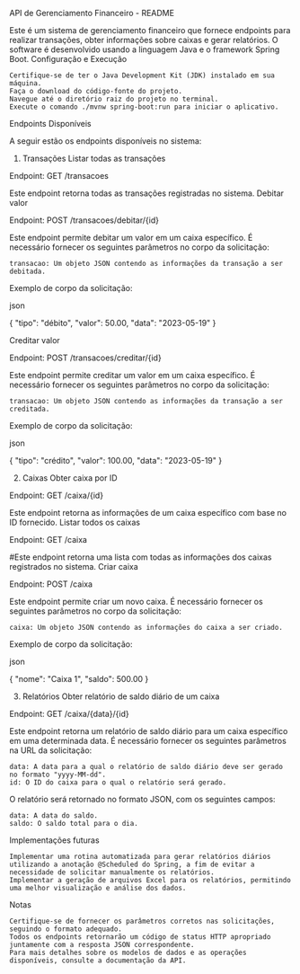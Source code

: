 API de Gerenciamento Financeiro - README

Este é um sistema de gerenciamento financeiro que fornece endpoints para realizar transações, obter informações sobre caixas e gerar relatórios. O software é desenvolvido usando a linguagem Java e o framework Spring Boot.
Configuração e Execução

    Certifique-se de ter o Java Development Kit (JDK) instalado em sua máquina.
    Faça o download do código-fonte do projeto.
    Navegue até o diretório raiz do projeto no terminal.
    Execute o comando ./mvnw spring-boot:run para iniciar o aplicativo.

Endpoints Disponíveis

A seguir estão os endpoints disponíveis no sistema:
1. Transações
Listar todas as transações

Endpoint: GET /transacoes

Este endpoint retorna todas as transações registradas no sistema.
Debitar valor

Endpoint: POST /transacoes/debitar/{id}

Este endpoint permite debitar um valor em um caixa específico. É necessário fornecer os seguintes parâmetros no corpo da solicitação:

    transacao: Um objeto JSON contendo as informações da transação a ser debitada.

Exemplo de corpo da solicitação:

json

{
  "tipo": "débito",
  "valor": 50.00,
  "data": "2023-05-19"
}

Creditar valor

Endpoint: POST /transacoes/creditar/{id}

Este endpoint permite creditar um valor em um caixa específico. É necessário fornecer os seguintes parâmetros no corpo da solicitação:

    transacao: Um objeto JSON contendo as informações da transação a ser creditada.

Exemplo de corpo da solicitação:

json

{
  "tipo": "crédito",
  "valor": 100.00,
  "data": "2023-05-19"
}

2. Caixas
Obter caixa por ID

Endpoint: GET /caixa/{id}

Este endpoint retorna as informações de um caixa específico com base no ID fornecido.
Listar todos os caixas

Endpoint: GET /caixa

#Este endpoint retorna uma lista com todas as informações dos caixas registrados no sistema.
Criar caixa

Endpoint: POST /caixa

Este endpoint permite criar um novo caixa. É necessário fornecer os seguintes parâmetros no corpo da solicitação:

    caixa: Um objeto JSON contendo as informações do caixa a ser criado.

Exemplo de corpo da solicitação:

json

{
  "nome": "Caixa 1",
  "saldo": 500.00
}

3. Relatórios
Obter relatório de saldo diário de um caixa

Endpoint: GET /caixa/{data}/{id}

Este endpoint retorna um relatório de saldo diário para um caixa específico em uma determinada data. É necessário fornecer os seguintes parâmetros na URL da solicitação:

    data: A data para a qual o relatório de saldo diário deve ser gerado no formato "yyyy-MM-dd".
    id: O ID do caixa para o qual o relatório será gerado.

O relatório será retornado no formato JSON, com os seguintes campos:

    data: A data do saldo.
    saldo: O saldo total para o dia.

Implementações futuras

    Implementar uma rotina automatizada para gerar relatórios diários utilizando a anotação @Scheduled do Spring, a fim de evitar a necessidade de solicitar manualmente os relatórios.
    Implementar a geração de arquivos Excel para os relatórios, permitindo uma melhor visualização e análise dos dados.

Notas

    Certifique-se de fornecer os parâmetros corretos nas solicitações, seguindo o formato adequado.
    Todos os endpoints retornarão um código de status HTTP apropriado juntamente com a resposta JSON correspondente.
    Para mais detalhes sobre os modelos de dados e as operações disponíveis, consulte a documentação da API.

